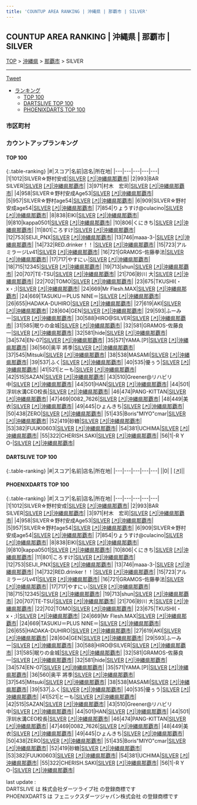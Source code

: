 ```yaml
---
title: 'COUNTUP AREA RANKING | 沖縄県 | 那覇市 | SILVER'
---
```

## COUNTUP AREA RANKING | 沖縄県 | 那覇市 | SILVER

[TOP](/darts/rank/) > [沖縄県](/darts/rank/沖縄県/) > [那覇市](/darts/rank/沖縄県/那覇市/) > SILVER

___

<a href="https://twitter.com/share?ref_src=twsrc%5Etfw" data-text="COUNTUP AREA RANKING | 沖縄県那覇市SILVER" class="twitter-share-button" data-hashtags="DARTSLIVE,PHOENIXDARTS,darts,ダーツ" data-show-count="false">Tweet</a>

* [ランキング](#カウントアップランキング)
    * [TOP 100](#top-100)
    * [DARTSLIVE TOP 100](#dartslive-top-100)
    * [PHOENIXDARTS TOP 100](#phoenixdarts-top-100)

### 市区町村

<ul>

</ul>

### カウントアップランキング

#### TOP 100



{:.table-ranking}
|#|スコア|名前|店名|所在地|
|---|---|---|---|---|
|1|1012|<span class="rank-name-pd">SILVER☆野村安成</span>|<a href="/darts/rank/shops/8820.html">SILVER</a> <a href="https://vs.phoenixdarts.com/jp/shop/shopDetailInfo/s_8820?s_seq=8820">[↗]</a>|<a href="/darts/rank/沖縄県/那覇市">沖縄県那覇市</a>|
|2|993|<span class="rank-name-pd">BAR SILVER</span>|<a href="/darts/rank/shops/8820.html">SILVER</a> <a href="https://vs.phoenixdarts.com/jp/shop/shopDetailInfo/s_8820?s_seq=8820">[↗]</a>|<a href="/darts/rank/沖縄県/那覇市">沖縄県那覇市</a>|
|3|971|<span class="rank-name-pd">村木　宏司</span>|<a href="/darts/rank/shops/8820.html">SILVER</a> <a href="https://vs.phoenixdarts.com/jp/shop/shopDetailInfo/s_8820?s_seq=8820">[↗]</a>|<a href="/darts/rank/沖縄県/那覇市">沖縄県那覇市</a>|
|4|958|<span class="rank-name-pd">SILVER☆野村安成Age53</span>|<a href="/darts/rank/shops/8820.html">SILVER</a> <a href="https://vs.phoenixdarts.com/jp/shop/shopDetailInfo/s_8820?s_seq=8820">[↗]</a>|<a href="/darts/rank/沖縄県/那覇市">沖縄県那覇市</a>|
|5|957|<span class="rank-name-pd">SILVER☆野村age54</span>|<a href="/darts/rank/shops/8820.html">SILVER</a> <a href="https://vs.phoenixdarts.com/jp/shop/shopDetailInfo/s_8820?s_seq=8820">[↗]</a>|<a href="/darts/rank/沖縄県/那覇市">沖縄県那覇市</a>|
|6|909|<span class="rank-name-pd">SILVER☆野村安成age54</span>|<a href="/darts/rank/shops/8820.html">SILVER</a> <a href="https://vs.phoenixdarts.com/jp/shop/shopDetailInfo/s_8820?s_seq=8820">[↗]</a>|<a href="/darts/rank/沖縄県/那覇市">沖縄県那覇市</a>|
|7|854|<span class="rank-name-pd">りょうすけ@culacino</span>|<a href="/darts/rank/shops/8820.html">SILVER</a> <a href="https://vs.phoenixdarts.com/jp/shop/shopDetailInfo/s_8820?s_seq=8820">[↗]</a>|<a href="/darts/rank/沖縄県/那覇市">沖縄県那覇市</a>|
|8|838|<span class="rank-name-pd">EIKI</span>|<a href="/darts/rank/shops/8820.html">SILVER</a> <a href="https://vs.phoenixdarts.com/jp/shop/shopDetailInfo/s_8820?s_seq=8820">[↗]</a>|<a href="/darts/rank/沖縄県/那覇市">沖縄県那覇市</a>|
|9|810|<span class="rank-name-pd">kappa0501</span>|<a href="/darts/rank/shops/8820.html">SILVER</a> <a href="https://vs.phoenixdarts.com/jp/shop/shopDetailInfo/s_8820?s_seq=8820">[↗]</a>|<a href="/darts/rank/沖縄県/那覇市">沖縄県那覇市</a>|
|10|806|<span class="rank-name-pd">くにきち</span>|<a href="/darts/rank/shops/8820.html">SILVER</a> <a href="https://vs.phoenixdarts.com/jp/shop/shopDetailInfo/s_8820?s_seq=8820">[↗]</a>|<a href="/darts/rank/沖縄県/那覇市">沖縄県那覇市</a>|
|11|801|<span class="rank-name-pd">ころすけ</span>|<a href="/darts/rank/shops/8820.html">SILVER</a> <a href="https://vs.phoenixdarts.com/jp/shop/shopDetailInfo/s_8820?s_seq=8820">[↗]</a>|<a href="/darts/rank/沖縄県/那覇市">沖縄県那覇市</a>|
|12|753|<span class="rank-name-pd">SEIJI_PNX</span>|<a href="/darts/rank/shops/8820.html">SILVER</a> <a href="https://vs.phoenixdarts.com/jp/shop/shopDetailInfo/s_8820?s_seq=8820">[↗]</a>|<a href="/darts/rank/沖縄県/那覇市">沖縄県那覇市</a>|
|13|746|<span class="rank-name-pd">maaa-3-</span>|<a href="/darts/rank/shops/8820.html">SILVER</a> <a href="https://vs.phoenixdarts.com/jp/shop/shopDetailInfo/s_8820?s_seq=8820">[↗]</a>|<a href="/darts/rank/沖縄県/那覇市">沖縄県那覇市</a>|
|14|732|<span class="rank-name-pd">RED.drinker！！</span>|<a href="/darts/rank/shops/8820.html">SILVER</a> <a href="https://vs.phoenixdarts.com/jp/shop/shopDetailInfo/s_8820?s_seq=8820">[↗]</a>|<a href="/darts/rank/沖縄県/那覇市">沖縄県那覇市</a>|
|15|723|<span class="rank-name-pd">アルミラージLv41</span>|<a href="/darts/rank/shops/8820.html">SILVER</a> <a href="https://vs.phoenixdarts.com/jp/shop/shopDetailInfo/s_8820?s_seq=8820">[↗]</a>|<a href="/darts/rank/沖縄県/那覇市">沖縄県那覇市</a>|
|16|721|<span class="rank-name-pd">GRAMOS-佐藤拳法</span>|<a href="/darts/rank/shops/8820.html">SILVER</a> <a href="https://vs.phoenixdarts.com/jp/shop/shopDetailInfo/s_8820?s_seq=8820">[↗]</a>|<a href="/darts/rank/沖縄県/那覇市">沖縄県那覇市</a>|
|17|717|<span class="rank-name-pd">やすにぃ</span>|<a href="/darts/rank/shops/8820.html">SILVER</a> <a href="https://vs.phoenixdarts.com/jp/shop/shopDetailInfo/s_8820?s_seq=8820">[↗]</a>|<a href="/darts/rank/沖縄県/那覇市">沖縄県那覇市</a>|
|18|715|<span class="rank-name-pd">12345</span>|<a href="/darts/rank/shops/8820.html">SILVER</a> <a href="https://vs.phoenixdarts.com/jp/shop/shopDetailInfo/s_8820?s_seq=8820">[↗]</a>|<a href="/darts/rank/沖縄県/那覇市">沖縄県那覇市</a>|
|19|713|<span class="rank-name-pd">shun</span>|<a href="/darts/rank/shops/8820.html">SILVER</a> <a href="https://vs.phoenixdarts.com/jp/shop/shopDetailInfo/s_8820?s_seq=8820">[↗]</a>|<a href="/darts/rank/沖縄県/那覇市">沖縄県那覇市</a>|
|20|707|<span class="rank-name-pd">TE-TSU</span>|<a href="/darts/rank/shops/8820.html">SILVER</a> <a href="https://vs.phoenixdarts.com/jp/shop/shopDetailInfo/s_8820?s_seq=8820">[↗]</a>|<a href="/darts/rank/沖縄県/那覇市">沖縄県那覇市</a>|
|21|706|<span class="rank-name-pd">砂川 大</span>|<a href="/darts/rank/shops/8820.html">SILVER</a> <a href="https://vs.phoenixdarts.com/jp/shop/shopDetailInfo/s_8820?s_seq=8820">[↗]</a>|<a href="/darts/rank/沖縄県/那覇市">沖縄県那覇市</a>|
|22|702|<span class="rank-name-pd">TOMO</span>|<a href="/darts/rank/shops/8820.html">SILVER</a> <a href="https://vs.phoenixdarts.com/jp/shop/shopDetailInfo/s_8820?s_seq=8820">[↗]</a>|<a href="/darts/rank/沖縄県/那覇市">沖縄県那覇市</a>|
|23|675|<span class="rank-name-pd">TKUSHI(・x・;)</span>|<a href="/darts/rank/shops/8820.html">SILVER</a> <a href="https://vs.phoenixdarts.com/jp/shop/shopDetailInfo/s_8820?s_seq=8820">[↗]</a>|<a href="/darts/rank/沖縄県/那覇市">沖縄県那覇市</a>|
|24|669|<span class="rank-name-pd">Mr Flesh.MAX</span>|<a href="/darts/rank/shops/8820.html">SILVER</a> <a href="https://vs.phoenixdarts.com/jp/shop/shopDetailInfo/s_8820?s_seq=8820">[↗]</a>|<a href="/darts/rank/沖縄県/那覇市">沖縄県那覇市</a>|
|24|669|<span class="rank-name-pd">TASUKU＝PLUS NINE＝</span>|<a href="/darts/rank/shops/8820.html">SILVER</a> <a href="https://vs.phoenixdarts.com/jp/shop/shopDetailInfo/s_8820?s_seq=8820">[↗]</a>|<a href="/darts/rank/沖縄県/那覇市">沖縄県那覇市</a>|
|26|655|<span class="rank-name-pd">HADAKA-DUHIRO</span>|<a href="/darts/rank/shops/8820.html">SILVER</a> <a href="https://vs.phoenixdarts.com/jp/shop/shopDetailInfo/s_8820?s_seq=8820">[↗]</a>|<a href="/darts/rank/沖縄県/那覇市">沖縄県那覇市</a>|
|27|619|<span class="rank-name-pd">AKI</span>|<a href="/darts/rank/shops/8820.html">SILVER</a> <a href="https://vs.phoenixdarts.com/jp/shop/shopDetailInfo/s_8820?s_seq=8820">[↗]</a>|<a href="/darts/rank/沖縄県/那覇市">沖縄県那覇市</a>|
|28|604|<span class="rank-name-pd">GEN</span>|<a href="/darts/rank/shops/8820.html">SILVER</a> <a href="https://vs.phoenixdarts.com/jp/shop/shopDetailInfo/s_8820?s_seq=8820">[↗]</a>|<a href="/darts/rank/沖縄県/那覇市">沖縄県那覇市</a>|
|29|593|<span class="rank-name-pd">ふーみー</span>|<a href="/darts/rank/shops/8820.html">SILVER</a> <a href="https://vs.phoenixdarts.com/jp/shop/shopDetailInfo/s_8820?s_seq=8820">[↗]</a>|<a href="/darts/rank/沖縄県/那覇市">沖縄県那覇市</a>|
|30|588|<span class="rank-name-pd">HIRO@SILVER</span>|<a href="/darts/rank/shops/8820.html">SILVER</a> <a href="https://vs.phoenixdarts.com/jp/shop/shopDetailInfo/s_8820?s_seq=8820">[↗]</a>|<a href="/darts/rank/沖縄県/那覇市">沖縄県那覇市</a>|
|31|585|<span class="rank-name-pd">眠りの金城</span>|<a href="/darts/rank/shops/8820.html">SILVER</a> <a href="https://vs.phoenixdarts.com/jp/shop/shopDetailInfo/s_8820?s_seq=8820">[↗]</a>|<a href="/darts/rank/沖縄県/那覇市">沖縄県那覇市</a>|
|32|581|<span class="rank-name-pd">GRAMOS-佐藤良一</span>|<a href="/darts/rank/shops/8820.html">SILVER</a> <a href="https://vs.phoenixdarts.com/jp/shop/shopDetailInfo/s_8820?s_seq=8820">[↗]</a>|<a href="/darts/rank/沖縄県/那覇市">沖縄県那覇市</a>|
|32|581|<span class="rank-name-pd">hide</span>|<a href="/darts/rank/shops/8820.html">SILVER</a> <a href="https://vs.phoenixdarts.com/jp/shop/shopDetailInfo/s_8820?s_seq=8820">[↗]</a>|<a href="/darts/rank/沖縄県/那覇市">沖縄県那覇市</a>|
|34|574|<span class="rank-name-pd">EN-07</span>|<a href="/darts/rank/shops/8820.html">SILVER</a> <a href="https://vs.phoenixdarts.com/jp/shop/shopDetailInfo/s_8820?s_seq=8820">[↗]</a>|<a href="/darts/rank/沖縄県/那覇市">沖縄県那覇市</a>|
|35|571|<span class="rank-name-pd">YAMA.[P]</span>|<a href="/darts/rank/shops/8820.html">SILVER</a> <a href="https://vs.phoenixdarts.com/jp/shop/shopDetailInfo/s_8820?s_seq=8820">[↗]</a>|<a href="/darts/rank/沖縄県/那覇市">沖縄県那覇市</a>|
|36|560|<span class="rank-name-pd">奥平 將季</span>|<a href="/darts/rank/shops/8820.html">SILVER</a> <a href="https://vs.phoenixdarts.com/jp/shop/shopDetailInfo/s_8820?s_seq=8820">[↗]</a>|<a href="/darts/rank/沖縄県/那覇市">沖縄県那覇市</a>|
|37|545|<span class="rank-name-pd">Mitsuki</span>|<a href="/darts/rank/shops/8820.html">SILVER</a> <a href="https://vs.phoenixdarts.com/jp/shop/shopDetailInfo/s_8820?s_seq=8820">[↗]</a>|<a href="/darts/rank/沖縄県/那覇市">沖縄県那覇市</a>|
|38|538|<span class="rank-name-pd">MASAMI</span>|<a href="/darts/rank/shops/8820.html">SILVER</a> <a href="https://vs.phoenixdarts.com/jp/shop/shopDetailInfo/s_8820?s_seq=8820">[↗]</a>|<a href="/darts/rank/沖縄県/那覇市">沖縄県那覇市</a>|
|39|537|<span class="rank-name-pd">ふく</span>|<a href="/darts/rank/shops/8820.html">SILVER</a> <a href="https://vs.phoenixdarts.com/jp/shop/shopDetailInfo/s_8820?s_seq=8820">[↗]</a>|<a href="/darts/rank/沖縄県/那覇市">沖縄県那覇市</a>|
|40|535|<span class="rank-name-pd">優ぅう</span>|<a href="/darts/rank/shops/8820.html">SILVER</a> <a href="https://vs.phoenixdarts.com/jp/shop/shopDetailInfo/s_8820?s_seq=8820">[↗]</a>|<a href="/darts/rank/沖縄県/那覇市">沖縄県那覇市</a>|
|41|521|<span class="rank-name-pd">とーも</span>|<a href="/darts/rank/shops/8820.html">SILVER</a> <a href="https://vs.phoenixdarts.com/jp/shop/shopDetailInfo/s_8820?s_seq=8820">[↗]</a>|<a href="/darts/rank/沖縄県/那覇市">沖縄県那覇市</a>|
|42|515|<span class="rank-name-pd">SAZAN</span>|<a href="/darts/rank/shops/8820.html">SILVER</a> <a href="https://vs.phoenixdarts.com/jp/shop/shopDetailInfo/s_8820?s_seq=8820">[↗]</a>|<a href="/darts/rank/沖縄県/那覇市">沖縄県那覇市</a>|
|43|510|<span class="rank-name-pd">Greener@リハビリ中</span>|<a href="/darts/rank/shops/8820.html">SILVER</a> <a href="https://vs.phoenixdarts.com/jp/shop/shopDetailInfo/s_8820?s_seq=8820">[↗]</a>|<a href="/darts/rank/沖縄県/那覇市">沖縄県那覇市</a>|
|44|501|<span class="rank-name-pd">HAN</span>|<a href="/darts/rank/shops/8820.html">SILVER</a> <a href="https://vs.phoenixdarts.com/jp/shop/shopDetailInfo/s_8820?s_seq=8820">[↗]</a>|<a href="/darts/rank/沖縄県/那覇市">沖縄県那覇市</a>|
|44|501|<span class="rank-name-pd">浮圳水溝CEO校長</span>|<a href="/darts/rank/shops/8820.html">SILVER</a> <a href="https://vs.phoenixdarts.com/jp/shop/shopDetailInfo/s_8820?s_seq=8820">[↗]</a>|<a href="/darts/rank/沖縄県/那覇市">沖縄県那覇市</a>|
|46|474|<span class="rank-name-pd">PANG-KITTAN</span>|<a href="/darts/rank/shops/8820.html">SILVER</a> <a href="https://vs.phoenixdarts.com/jp/shop/shopDetailInfo/s_8820?s_seq=8820">[↗]</a>|<a href="/darts/rank/沖縄県/那覇市">沖縄県那覇市</a>|
|47|469|<span class="rank-name-pd">0082_7626</span>|<a href="/darts/rank/shops/8820.html">SILVER</a> <a href="https://vs.phoenixdarts.com/jp/shop/shopDetailInfo/s_8820?s_seq=8820">[↗]</a>|<a href="/darts/rank/沖縄県/那覇市">沖縄県那覇市</a>|
|48|449|<span class="rank-name-pd">美衣</span>|<a href="/darts/rank/shops/8820.html">SILVER</a> <a href="https://vs.phoenixdarts.com/jp/shop/shopDetailInfo/s_8820?s_seq=8820">[↗]</a>|<a href="/darts/rank/沖縄県/那覇市">沖縄県那覇市</a>|
|49|445|<span class="rank-name-pd">ひょんきち</span>|<a href="/darts/rank/shops/8820.html">SILVER</a> <a href="https://vs.phoenixdarts.com/jp/shop/shopDetailInfo/s_8820?s_seq=8820">[↗]</a>|<a href="/darts/rank/沖縄県/那覇市">沖縄県那覇市</a>|
|50|438|<span class="rank-name-pd">ZERO</span>|<a href="/darts/rank/shops/8820.html">SILVER</a> <a href="https://vs.phoenixdarts.com/jp/shop/shopDetailInfo/s_8820?s_seq=8820">[↗]</a>|<a href="/darts/rank/沖縄県/那覇市">沖縄県那覇市</a>|
|51|435|<span class="rank-name-pd">Boris&quot;MIYO&quot;cmar</span>|<a href="/darts/rank/shops/8820.html">SILVER</a> <a href="https://vs.phoenixdarts.com/jp/shop/shopDetailInfo/s_8820?s_seq=8820">[↗]</a>|<a href="/darts/rank/沖縄県/那覇市">沖縄県那覇市</a>|
|52|419|<span class="rank-name-pd">砂糖</span>|<a href="/darts/rank/shops/8820.html">SILVER</a> <a href="https://vs.phoenixdarts.com/jp/shop/shopDetailInfo/s_8820?s_seq=8820">[↗]</a>|<a href="/darts/rank/沖縄県/那覇市">沖縄県那覇市</a>|
|53|382|<span class="rank-name-pd">FUUKI0603</span>|<a href="/darts/rank/shops/8820.html">SILVER</a> <a href="https://vs.phoenixdarts.com/jp/shop/shopDetailInfo/s_8820?s_seq=8820">[↗]</a>|<a href="/darts/rank/沖縄県/那覇市">沖縄県那覇市</a>|
|54|381|<span class="rank-name-pd">UCHIMA</span>|<a href="/darts/rank/shops/8820.html">SILVER</a> <a href="https://vs.phoenixdarts.com/jp/shop/shopDetailInfo/s_8820?s_seq=8820">[↗]</a>|<a href="/darts/rank/沖縄県/那覇市">沖縄県那覇市</a>|
|55|322|<span class="rank-name-pd">CHERISH.SAKI</span>|<a href="/darts/rank/shops/8820.html">SILVER</a> <a href="https://vs.phoenixdarts.com/jp/shop/shopDetailInfo/s_8820?s_seq=8820">[↗]</a>|<a href="/darts/rank/沖縄県/那覇市">沖縄県那覇市</a>|
|56|1|<span class="rank-name-pd">-R Y O-</span>|<a href="/darts/rank/shops/8820.html">SILVER</a> <a href="https://vs.phoenixdarts.com/jp/shop/shopDetailInfo/s_8820?s_seq=8820">[↗]</a>|<a href="/darts/rank/沖縄県/那覇市">沖縄県那覇市</a>|


#### DARTSLIVE TOP 100



{:.table-ranking}
|#|スコア|名前|店名|所在地|
|---|---|---|---|---|
||0|<span class="rank-name-dl"> </span>|<a href="/darts/rank/shops/.html"></a> <a href="">[↗]</a>|<a href="/darts/rank//"></a>|


#### PHOENIXDARTS TOP 100



{:.table-ranking}
|#|スコア|名前|店名|所在地|
|---|---|---|---|---|
|1|1012|<span class="rank-name-pd">SILVER☆野村安成</span>|<a href="/darts/rank/shops/8820.html">SILVER</a> <a href="https://vs.phoenixdarts.com/jp/shop/shopDetailInfo/s_8820?s_seq=8820">[↗]</a>|<a href="/darts/rank/沖縄県/那覇市">沖縄県那覇市</a>|
|2|993|<span class="rank-name-pd">BAR SILVER</span>|<a href="/darts/rank/shops/8820.html">SILVER</a> <a href="https://vs.phoenixdarts.com/jp/shop/shopDetailInfo/s_8820?s_seq=8820">[↗]</a>|<a href="/darts/rank/沖縄県/那覇市">沖縄県那覇市</a>|
|3|971|<span class="rank-name-pd">村木　宏司</span>|<a href="/darts/rank/shops/8820.html">SILVER</a> <a href="https://vs.phoenixdarts.com/jp/shop/shopDetailInfo/s_8820?s_seq=8820">[↗]</a>|<a href="/darts/rank/沖縄県/那覇市">沖縄県那覇市</a>|
|4|958|<span class="rank-name-pd">SILVER☆野村安成Age53</span>|<a href="/darts/rank/shops/8820.html">SILVER</a> <a href="https://vs.phoenixdarts.com/jp/shop/shopDetailInfo/s_8820?s_seq=8820">[↗]</a>|<a href="/darts/rank/沖縄県/那覇市">沖縄県那覇市</a>|
|5|957|<span class="rank-name-pd">SILVER☆野村age54</span>|<a href="/darts/rank/shops/8820.html">SILVER</a> <a href="https://vs.phoenixdarts.com/jp/shop/shopDetailInfo/s_8820?s_seq=8820">[↗]</a>|<a href="/darts/rank/沖縄県/那覇市">沖縄県那覇市</a>|
|6|909|<span class="rank-name-pd">SILVER☆野村安成age54</span>|<a href="/darts/rank/shops/8820.html">SILVER</a> <a href="https://vs.phoenixdarts.com/jp/shop/shopDetailInfo/s_8820?s_seq=8820">[↗]</a>|<a href="/darts/rank/沖縄県/那覇市">沖縄県那覇市</a>|
|7|854|<span class="rank-name-pd">りょうすけ@culacino</span>|<a href="/darts/rank/shops/8820.html">SILVER</a> <a href="https://vs.phoenixdarts.com/jp/shop/shopDetailInfo/s_8820?s_seq=8820">[↗]</a>|<a href="/darts/rank/沖縄県/那覇市">沖縄県那覇市</a>|
|8|838|<span class="rank-name-pd">EIKI</span>|<a href="/darts/rank/shops/8820.html">SILVER</a> <a href="https://vs.phoenixdarts.com/jp/shop/shopDetailInfo/s_8820?s_seq=8820">[↗]</a>|<a href="/darts/rank/沖縄県/那覇市">沖縄県那覇市</a>|
|9|810|<span class="rank-name-pd">kappa0501</span>|<a href="/darts/rank/shops/8820.html">SILVER</a> <a href="https://vs.phoenixdarts.com/jp/shop/shopDetailInfo/s_8820?s_seq=8820">[↗]</a>|<a href="/darts/rank/沖縄県/那覇市">沖縄県那覇市</a>|
|10|806|<span class="rank-name-pd">くにきち</span>|<a href="/darts/rank/shops/8820.html">SILVER</a> <a href="https://vs.phoenixdarts.com/jp/shop/shopDetailInfo/s_8820?s_seq=8820">[↗]</a>|<a href="/darts/rank/沖縄県/那覇市">沖縄県那覇市</a>|
|11|801|<span class="rank-name-pd">ころすけ</span>|<a href="/darts/rank/shops/8820.html">SILVER</a> <a href="https://vs.phoenixdarts.com/jp/shop/shopDetailInfo/s_8820?s_seq=8820">[↗]</a>|<a href="/darts/rank/沖縄県/那覇市">沖縄県那覇市</a>|
|12|753|<span class="rank-name-pd">SEIJI_PNX</span>|<a href="/darts/rank/shops/8820.html">SILVER</a> <a href="https://vs.phoenixdarts.com/jp/shop/shopDetailInfo/s_8820?s_seq=8820">[↗]</a>|<a href="/darts/rank/沖縄県/那覇市">沖縄県那覇市</a>|
|13|746|<span class="rank-name-pd">maaa-3-</span>|<a href="/darts/rank/shops/8820.html">SILVER</a> <a href="https://vs.phoenixdarts.com/jp/shop/shopDetailInfo/s_8820?s_seq=8820">[↗]</a>|<a href="/darts/rank/沖縄県/那覇市">沖縄県那覇市</a>|
|14|732|<span class="rank-name-pd">RED.drinker！！</span>|<a href="/darts/rank/shops/8820.html">SILVER</a> <a href="https://vs.phoenixdarts.com/jp/shop/shopDetailInfo/s_8820?s_seq=8820">[↗]</a>|<a href="/darts/rank/沖縄県/那覇市">沖縄県那覇市</a>|
|15|723|<span class="rank-name-pd">アルミラージLv41</span>|<a href="/darts/rank/shops/8820.html">SILVER</a> <a href="https://vs.phoenixdarts.com/jp/shop/shopDetailInfo/s_8820?s_seq=8820">[↗]</a>|<a href="/darts/rank/沖縄県/那覇市">沖縄県那覇市</a>|
|16|721|<span class="rank-name-pd">GRAMOS-佐藤拳法</span>|<a href="/darts/rank/shops/8820.html">SILVER</a> <a href="https://vs.phoenixdarts.com/jp/shop/shopDetailInfo/s_8820?s_seq=8820">[↗]</a>|<a href="/darts/rank/沖縄県/那覇市">沖縄県那覇市</a>|
|17|717|<span class="rank-name-pd">やすにぃ</span>|<a href="/darts/rank/shops/8820.html">SILVER</a> <a href="https://vs.phoenixdarts.com/jp/shop/shopDetailInfo/s_8820?s_seq=8820">[↗]</a>|<a href="/darts/rank/沖縄県/那覇市">沖縄県那覇市</a>|
|18|715|<span class="rank-name-pd">12345</span>|<a href="/darts/rank/shops/8820.html">SILVER</a> <a href="https://vs.phoenixdarts.com/jp/shop/shopDetailInfo/s_8820?s_seq=8820">[↗]</a>|<a href="/darts/rank/沖縄県/那覇市">沖縄県那覇市</a>|
|19|713|<span class="rank-name-pd">shun</span>|<a href="/darts/rank/shops/8820.html">SILVER</a> <a href="https://vs.phoenixdarts.com/jp/shop/shopDetailInfo/s_8820?s_seq=8820">[↗]</a>|<a href="/darts/rank/沖縄県/那覇市">沖縄県那覇市</a>|
|20|707|<span class="rank-name-pd">TE-TSU</span>|<a href="/darts/rank/shops/8820.html">SILVER</a> <a href="https://vs.phoenixdarts.com/jp/shop/shopDetailInfo/s_8820?s_seq=8820">[↗]</a>|<a href="/darts/rank/沖縄県/那覇市">沖縄県那覇市</a>|
|21|706|<span class="rank-name-pd">砂川 大</span>|<a href="/darts/rank/shops/8820.html">SILVER</a> <a href="https://vs.phoenixdarts.com/jp/shop/shopDetailInfo/s_8820?s_seq=8820">[↗]</a>|<a href="/darts/rank/沖縄県/那覇市">沖縄県那覇市</a>|
|22|702|<span class="rank-name-pd">TOMO</span>|<a href="/darts/rank/shops/8820.html">SILVER</a> <a href="https://vs.phoenixdarts.com/jp/shop/shopDetailInfo/s_8820?s_seq=8820">[↗]</a>|<a href="/darts/rank/沖縄県/那覇市">沖縄県那覇市</a>|
|23|675|<span class="rank-name-pd">TKUSHI(・x・;)</span>|<a href="/darts/rank/shops/8820.html">SILVER</a> <a href="https://vs.phoenixdarts.com/jp/shop/shopDetailInfo/s_8820?s_seq=8820">[↗]</a>|<a href="/darts/rank/沖縄県/那覇市">沖縄県那覇市</a>|
|24|669|<span class="rank-name-pd">Mr Flesh.MAX</span>|<a href="/darts/rank/shops/8820.html">SILVER</a> <a href="https://vs.phoenixdarts.com/jp/shop/shopDetailInfo/s_8820?s_seq=8820">[↗]</a>|<a href="/darts/rank/沖縄県/那覇市">沖縄県那覇市</a>|
|24|669|<span class="rank-name-pd">TASUKU＝PLUS NINE＝</span>|<a href="/darts/rank/shops/8820.html">SILVER</a> <a href="https://vs.phoenixdarts.com/jp/shop/shopDetailInfo/s_8820?s_seq=8820">[↗]</a>|<a href="/darts/rank/沖縄県/那覇市">沖縄県那覇市</a>|
|26|655|<span class="rank-name-pd">HADAKA-DUHIRO</span>|<a href="/darts/rank/shops/8820.html">SILVER</a> <a href="https://vs.phoenixdarts.com/jp/shop/shopDetailInfo/s_8820?s_seq=8820">[↗]</a>|<a href="/darts/rank/沖縄県/那覇市">沖縄県那覇市</a>|
|27|619|<span class="rank-name-pd">AKI</span>|<a href="/darts/rank/shops/8820.html">SILVER</a> <a href="https://vs.phoenixdarts.com/jp/shop/shopDetailInfo/s_8820?s_seq=8820">[↗]</a>|<a href="/darts/rank/沖縄県/那覇市">沖縄県那覇市</a>|
|28|604|<span class="rank-name-pd">GEN</span>|<a href="/darts/rank/shops/8820.html">SILVER</a> <a href="https://vs.phoenixdarts.com/jp/shop/shopDetailInfo/s_8820?s_seq=8820">[↗]</a>|<a href="/darts/rank/沖縄県/那覇市">沖縄県那覇市</a>|
|29|593|<span class="rank-name-pd">ふーみー</span>|<a href="/darts/rank/shops/8820.html">SILVER</a> <a href="https://vs.phoenixdarts.com/jp/shop/shopDetailInfo/s_8820?s_seq=8820">[↗]</a>|<a href="/darts/rank/沖縄県/那覇市">沖縄県那覇市</a>|
|30|588|<span class="rank-name-pd">HIRO@SILVER</span>|<a href="/darts/rank/shops/8820.html">SILVER</a> <a href="https://vs.phoenixdarts.com/jp/shop/shopDetailInfo/s_8820?s_seq=8820">[↗]</a>|<a href="/darts/rank/沖縄県/那覇市">沖縄県那覇市</a>|
|31|585|<span class="rank-name-pd">眠りの金城</span>|<a href="/darts/rank/shops/8820.html">SILVER</a> <a href="https://vs.phoenixdarts.com/jp/shop/shopDetailInfo/s_8820?s_seq=8820">[↗]</a>|<a href="/darts/rank/沖縄県/那覇市">沖縄県那覇市</a>|
|32|581|<span class="rank-name-pd">GRAMOS-佐藤良一</span>|<a href="/darts/rank/shops/8820.html">SILVER</a> <a href="https://vs.phoenixdarts.com/jp/shop/shopDetailInfo/s_8820?s_seq=8820">[↗]</a>|<a href="/darts/rank/沖縄県/那覇市">沖縄県那覇市</a>|
|32|581|<span class="rank-name-pd">hide</span>|<a href="/darts/rank/shops/8820.html">SILVER</a> <a href="https://vs.phoenixdarts.com/jp/shop/shopDetailInfo/s_8820?s_seq=8820">[↗]</a>|<a href="/darts/rank/沖縄県/那覇市">沖縄県那覇市</a>|
|34|574|<span class="rank-name-pd">EN-07</span>|<a href="/darts/rank/shops/8820.html">SILVER</a> <a href="https://vs.phoenixdarts.com/jp/shop/shopDetailInfo/s_8820?s_seq=8820">[↗]</a>|<a href="/darts/rank/沖縄県/那覇市">沖縄県那覇市</a>|
|35|571|<span class="rank-name-pd">YAMA.[P]</span>|<a href="/darts/rank/shops/8820.html">SILVER</a> <a href="https://vs.phoenixdarts.com/jp/shop/shopDetailInfo/s_8820?s_seq=8820">[↗]</a>|<a href="/darts/rank/沖縄県/那覇市">沖縄県那覇市</a>|
|36|560|<span class="rank-name-pd">奥平 將季</span>|<a href="/darts/rank/shops/8820.html">SILVER</a> <a href="https://vs.phoenixdarts.com/jp/shop/shopDetailInfo/s_8820?s_seq=8820">[↗]</a>|<a href="/darts/rank/沖縄県/那覇市">沖縄県那覇市</a>|
|37|545|<span class="rank-name-pd">Mitsuki</span>|<a href="/darts/rank/shops/8820.html">SILVER</a> <a href="https://vs.phoenixdarts.com/jp/shop/shopDetailInfo/s_8820?s_seq=8820">[↗]</a>|<a href="/darts/rank/沖縄県/那覇市">沖縄県那覇市</a>|
|38|538|<span class="rank-name-pd">MASAMI</span>|<a href="/darts/rank/shops/8820.html">SILVER</a> <a href="https://vs.phoenixdarts.com/jp/shop/shopDetailInfo/s_8820?s_seq=8820">[↗]</a>|<a href="/darts/rank/沖縄県/那覇市">沖縄県那覇市</a>|
|39|537|<span class="rank-name-pd">ふく</span>|<a href="/darts/rank/shops/8820.html">SILVER</a> <a href="https://vs.phoenixdarts.com/jp/shop/shopDetailInfo/s_8820?s_seq=8820">[↗]</a>|<a href="/darts/rank/沖縄県/那覇市">沖縄県那覇市</a>|
|40|535|<span class="rank-name-pd">優ぅう</span>|<a href="/darts/rank/shops/8820.html">SILVER</a> <a href="https://vs.phoenixdarts.com/jp/shop/shopDetailInfo/s_8820?s_seq=8820">[↗]</a>|<a href="/darts/rank/沖縄県/那覇市">沖縄県那覇市</a>|
|41|521|<span class="rank-name-pd">とーも</span>|<a href="/darts/rank/shops/8820.html">SILVER</a> <a href="https://vs.phoenixdarts.com/jp/shop/shopDetailInfo/s_8820?s_seq=8820">[↗]</a>|<a href="/darts/rank/沖縄県/那覇市">沖縄県那覇市</a>|
|42|515|<span class="rank-name-pd">SAZAN</span>|<a href="/darts/rank/shops/8820.html">SILVER</a> <a href="https://vs.phoenixdarts.com/jp/shop/shopDetailInfo/s_8820?s_seq=8820">[↗]</a>|<a href="/darts/rank/沖縄県/那覇市">沖縄県那覇市</a>|
|43|510|<span class="rank-name-pd">Greener@リハビリ中</span>|<a href="/darts/rank/shops/8820.html">SILVER</a> <a href="https://vs.phoenixdarts.com/jp/shop/shopDetailInfo/s_8820?s_seq=8820">[↗]</a>|<a href="/darts/rank/沖縄県/那覇市">沖縄県那覇市</a>|
|44|501|<span class="rank-name-pd">HAN</span>|<a href="/darts/rank/shops/8820.html">SILVER</a> <a href="https://vs.phoenixdarts.com/jp/shop/shopDetailInfo/s_8820?s_seq=8820">[↗]</a>|<a href="/darts/rank/沖縄県/那覇市">沖縄県那覇市</a>|
|44|501|<span class="rank-name-pd">浮圳水溝CEO校長</span>|<a href="/darts/rank/shops/8820.html">SILVER</a> <a href="https://vs.phoenixdarts.com/jp/shop/shopDetailInfo/s_8820?s_seq=8820">[↗]</a>|<a href="/darts/rank/沖縄県/那覇市">沖縄県那覇市</a>|
|46|474|<span class="rank-name-pd">PANG-KITTAN</span>|<a href="/darts/rank/shops/8820.html">SILVER</a> <a href="https://vs.phoenixdarts.com/jp/shop/shopDetailInfo/s_8820?s_seq=8820">[↗]</a>|<a href="/darts/rank/沖縄県/那覇市">沖縄県那覇市</a>|
|47|469|<span class="rank-name-pd">0082_7626</span>|<a href="/darts/rank/shops/8820.html">SILVER</a> <a href="https://vs.phoenixdarts.com/jp/shop/shopDetailInfo/s_8820?s_seq=8820">[↗]</a>|<a href="/darts/rank/沖縄県/那覇市">沖縄県那覇市</a>|
|48|449|<span class="rank-name-pd">美衣</span>|<a href="/darts/rank/shops/8820.html">SILVER</a> <a href="https://vs.phoenixdarts.com/jp/shop/shopDetailInfo/s_8820?s_seq=8820">[↗]</a>|<a href="/darts/rank/沖縄県/那覇市">沖縄県那覇市</a>|
|49|445|<span class="rank-name-pd">ひょんきち</span>|<a href="/darts/rank/shops/8820.html">SILVER</a> <a href="https://vs.phoenixdarts.com/jp/shop/shopDetailInfo/s_8820?s_seq=8820">[↗]</a>|<a href="/darts/rank/沖縄県/那覇市">沖縄県那覇市</a>|
|50|438|<span class="rank-name-pd">ZERO</span>|<a href="/darts/rank/shops/8820.html">SILVER</a> <a href="https://vs.phoenixdarts.com/jp/shop/shopDetailInfo/s_8820?s_seq=8820">[↗]</a>|<a href="/darts/rank/沖縄県/那覇市">沖縄県那覇市</a>|
|51|435|<span class="rank-name-pd">Boris&quot;MIYO&quot;cmar</span>|<a href="/darts/rank/shops/8820.html">SILVER</a> <a href="https://vs.phoenixdarts.com/jp/shop/shopDetailInfo/s_8820?s_seq=8820">[↗]</a>|<a href="/darts/rank/沖縄県/那覇市">沖縄県那覇市</a>|
|52|419|<span class="rank-name-pd">砂糖</span>|<a href="/darts/rank/shops/8820.html">SILVER</a> <a href="https://vs.phoenixdarts.com/jp/shop/shopDetailInfo/s_8820?s_seq=8820">[↗]</a>|<a href="/darts/rank/沖縄県/那覇市">沖縄県那覇市</a>|
|53|382|<span class="rank-name-pd">FUUKI0603</span>|<a href="/darts/rank/shops/8820.html">SILVER</a> <a href="https://vs.phoenixdarts.com/jp/shop/shopDetailInfo/s_8820?s_seq=8820">[↗]</a>|<a href="/darts/rank/沖縄県/那覇市">沖縄県那覇市</a>|
|54|381|<span class="rank-name-pd">UCHIMA</span>|<a href="/darts/rank/shops/8820.html">SILVER</a> <a href="https://vs.phoenixdarts.com/jp/shop/shopDetailInfo/s_8820?s_seq=8820">[↗]</a>|<a href="/darts/rank/沖縄県/那覇市">沖縄県那覇市</a>|
|55|322|<span class="rank-name-pd">CHERISH.SAKI</span>|<a href="/darts/rank/shops/8820.html">SILVER</a> <a href="https://vs.phoenixdarts.com/jp/shop/shopDetailInfo/s_8820?s_seq=8820">[↗]</a>|<a href="/darts/rank/沖縄県/那覇市">沖縄県那覇市</a>|
|56|1|<span class="rank-name-pd">-R Y O-</span>|<a href="/darts/rank/shops/8820.html">SILVER</a> <a href="https://vs.phoenixdarts.com/jp/shop/shopDetailInfo/s_8820?s_seq=8820">[↗]</a>|<a href="/darts/rank/沖縄県/那覇市">沖縄県那覇市</a>|


<div class="footer border-top border-gray-light mt-5 pt-3 text-right text-gray">
    last update : <span style="font-weight: italic" id="foot_last_modified"></span><br />
    DARTSLIVE は 株式会社ダーツライブ社 の登録商標です<br />
    PHOENIXDARTS は フェニックスダーツジャパン株式会社 の登録商標です<br />
</div>

<script src="https://cdnjs.cloudflare.com/ajax/libs/jquery.tablesorter/2.31.3/js/jquery.tablesorter.min.js" integrity="sha512-qzgd5cYSZcosqpzpn7zF2ZId8f/8CHmFKZ8j7mU4OUXTNRd5g+ZHBPsgKEwoqxCtdQvExE5LprwwPAgoicguNg==" crossorigin="anonymous" referrerpolicy="no-referrer"></script>
<link rel="stylesheet" href="https://cdnjs.cloudflare.com/ajax/libs/jquery.tablesorter/2.31.3/css/theme.default.min.css" integrity="sha512-wghhOJkjQX0Lh3NSWvNKeZ0ZpNn+SPVXX1Qyc9OCaogADktxrBiBdKGDoqVUOyhStvMBmJQ8ZdMHiR3wuEq8+w==" crossorigin="anonymous" referrerpolicy="no-referrer" />
<script>
$(function() {
    $(".table-ranking").tablesorter({sortList:[[0, 0]]});
    $("#foot_last_modified").text(formatDate(new Date(document.lastModified), 'yyyy-MM-dd HH:mm:ss'));
});
</script>

<script async src="https://platform.twitter.com/widgets.js" charset="utf-8"></script>